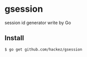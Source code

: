# gsession

session id generator write by Go

## Install

```
$ go get github.com/hackez/gsession
```